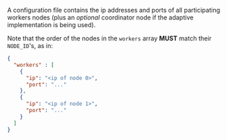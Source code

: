 A configuration file contains the ip addresses and ports of all participating workers nodes (plus an <i>optional</i> coordinator node if the adaptive implementation is being used).

Note that the order of the nodes in the <code>workers</code> array <b>MUST</b> match their <code>NODE_ID</code>'s, as in:
```json
{
  "workers" : [
    {
      "ip": "<ip of node 0>",
      "port": "..."
    },
    {
      "ip": "<ip of node 1>",
      "port": "..."
    }
  ]
}
```
